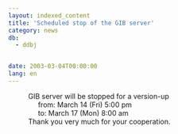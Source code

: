 ```yaml
---
layout: indexed_content
title: 'Scheduled stop of the GIB server'
category: news
db:
  - ddbj


date: 2003-03-04T00:00:00
lang: en
---
```


<dd>GIB server will be stopped for a version-up<br>
<dd>     from: March 14 (Fri) 5:00 pm<br>
<dd>     to: March 17 (Mon) 8:00 am<br>
<dd>Thank you very much for your cooperation.</dd>
</dd>
</dd>
</dd>
